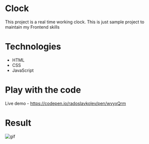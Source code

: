 # Clock

This project is a real time working clock.
This is just sample project to maintain my Frontend skills

# Technologies
<ul>
  <li>HTML</li>
  <li>CSS</li>
  <li>JavaScript</li>
</ul>

# Play with the code
Live demo - https://codepen.io/radoslavkolev/pen/wvyxQrm

# Result
![gif](https://user-images.githubusercontent.com/80908290/172141003-baf4757a-436c-4717-9c65-2a0f94dfe7e3.gif)
